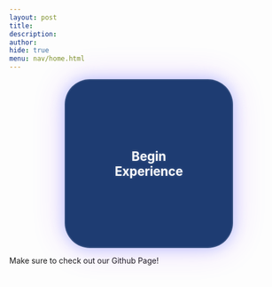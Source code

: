 ```yaml
---
layout: post
title:
description:
author:
hide: true
menu: nav/home.html
---
```


<style>
  body.fade-out {
    opacity: 0;
    transition: opacity 1s ease;
  }

  .circle {
    height: 300px;
    width: 300px;
    background-color: #1e3c72;
    border-radius: 15%;
    display: inline-block;
    cursor: pointer;
    position: relative;
    box-shadow: 0 0 25px rgba(50, 100, 255, 0.3), 0 0 60px rgba(150, 50, 255, 0.2);
    border: 2px solid rgba(255, 255, 255, 0.1);
    overflow: hidden;
    transition: background-color 0.4s ease;
  }

  .circle:hover {
    background-color: #8e24aa;
    box-shadow: 0 0 30px rgba(142, 36, 170, 0.5), 0 0 70px rgba(142, 36, 170, 0.3);
  }

  .text {
    position: absolute;
    top: 50%;
    left: 50%;
    transform: translate(-50%, -50%);
    font-weight: bold;
    color: white;
    font-size: 1.6em;
    text-shadow: 0 0 5px rgba(255, 255, 255, 0.2);
    pointer-events: none;
    z-index: 2;
  }

  .particle {
    position: absolute;
    width: 6px;
    height: 6px;
    border-radius: 50%;
    background: white;
    pointer-events: none;
    z-index: 1;
    animation: particle-explode 0.8s ease-out forwards;
  }

  @keyframes particle-explode {
    0% {
      transform: translate(0, 0) scale(1);
      opacity: 1;
    }
    100% {
      transform: translate(var(--x), var(--y)) scale(0.5);
      opacity: 0;
    }
  }
</style>

<div style="text-align: center;">
  <div class="circle" id="startButton">
    <div class="text">Begin Experience</div>
  </div>
</div>

<script>
  const button = document.getElementById("startButton");

  button.addEventListener("click", () => {
    // Particle explosion
    for (let i = 0; i < 50; i++) {
      const particle = document.createElement("div");
      particle.className = "particle";

      // Random position
      const angle = Math.random() * 2 * Math.PI;
      const radius = Math.random() * 150 + 50;
      const x = Math.cos(angle) * radius + "px";
      const y = Math.sin(angle) * radius + "px";

      particle.style.setProperty("--x", x);
      particle.style.setProperty("--y", y);

      // Random start position inside button
      const rect = button.getBoundingClientRect();
      particle.style.left = rect.left + rect.width / 2 + "px";
      particle.style.top = rect.top + rect.height / 2 + "px";

      document.body.appendChild(particle);

      // Remove after animation
      setTimeout(() => particle.remove(), 800);
    }

    // Fade out entire page
    document.body.classList.add("fade-out");

    // Navigate after animation
    setTimeout(() => {
      window.location.href = "https://frogpants.github.io/Project-Bitshift/current-project-renders/Bitshift-Epic-Demo2.html";
    }, 1000);
  });
</script>

Make sure to check out our Github Page!